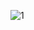 ![1](https://user-images.githubusercontent.com/73426989/155845324-3bf48dad-9e88-4d49-a1ae-797496a373d4.png)
